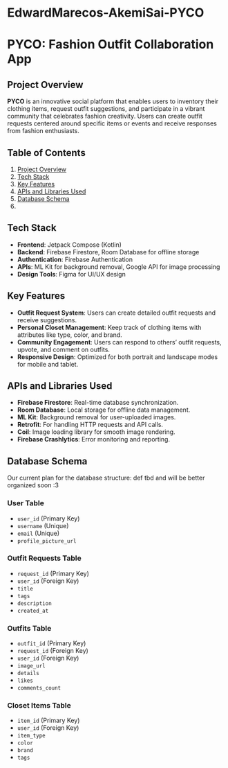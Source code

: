 # EdwardMarecos-AkemiSai-PYCO

# PYCO: Fashion Outfit Collaboration App

## Project Overview
**PYCO** is an innovative social platform that enables users to inventory their clothing items, request outfit suggestions, and participate in a vibrant community that celebrates fashion creativity. Users can create outfit requests centered around specific items or events and receive responses from fashion enthusiasts.

## Table of Contents
1. [Project Overview](#project-overview)
2. [Tech Stack](#tech-stack)
3. [Key Features](#key-features)
4. [APIs and Libraries Used](#apis-and-libraries-used)
5. [Database Schema](#database-schema)
6. 
## Tech Stack
- **Frontend**: Jetpack Compose (Kotlin)
- **Backend**: Firebase Firestore, Room Database for offline storage
- **Authentication**: Firebase Authentication
- **APIs**: ML Kit for background removal, Google API for image processing
- **Design Tools**: Figma for UI/UX design

## Key Features
- **Outfit Request System**: Users can create detailed outfit requests and receive suggestions.
- **Personal Closet Management**: Keep track of clothing items with attributes like type, color, and brand.
- **Community Engagement**: Users can respond to others’ outfit requests, upvote, and comment on outfits.
- **Responsive Design**: Optimized for both portrait and landscape modes for mobile and tablet.

## APIs and Libraries Used
- **Firebase Firestore**: Real-time database synchronization.
- **Room Database**: Local storage for offline data management.
- **ML Kit**: Background removal for user-uploaded images.
- **Retrofit**: For handling HTTP requests and API calls.
- **Coil**: Image loading library for smooth image rendering.
- **Firebase Crashlytics**: Error monitoring and reporting.

## Database Schema
Our current plan for the database structure:
def tbd and will be better organized soon :3 

### User Table
- `user_id` (Primary Key)
- `username` (Unique)
- `email` (Unique)
- `profile_picture_url`

### Outfit Requests Table
- `request_id` (Primary Key)
- `user_id` (Foreign Key)
- `title`
- `tags`
- `description`
- `created_at`

### Outfits Table
- `outfit_id` (Primary Key)
- `request_id` (Foreign Key)
- `user_id` (Foreign Key)
- `image_url`
- `details`
- `likes`
- `comments_count`

### Closet Items Table
- `item_id` (Primary Key)
- `user_id` (Foreign Key)
- `item_type`
- `color`
- `brand`
- `tags`
